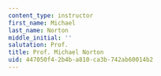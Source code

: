 ```yaml
---
content_type: instructor
first_name: Michael
last_name: Norton
middle_initial: ''
salutation: Prof.
title: Prof. Michael Norton
uid: 447050f4-2b4b-a810-ca3b-742ab60014b2
---
```

